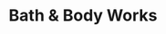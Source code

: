 ---
title: "Bath & Body Works"
url: /greenville/bath-und-body-works-north-pleasantburg-drive/
shop: Kosmetik
---